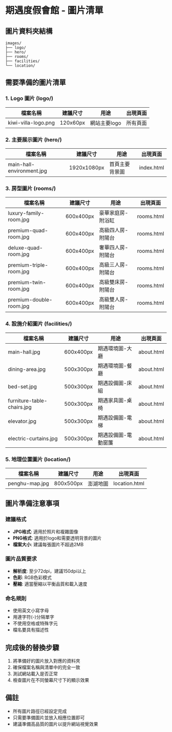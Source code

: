 # 期遇度假會館 - 圖片清單

## 圖片資料夾結構
```
images/
├── logo/
├── hero/
├── rooms/
├── facilities/
└── location/
```

## 需要準備的圖片清單

### 1. Logo 圖片 (logo/)
| 檔案名稱 | 建議尺寸 | 用途 | 出現頁面 |
|---------|---------|------|---------|
| kiwi-villa-logo.png | 120x60px | 網站主要logo | 所有頁面 |

### 2. 主要展示圖片 (hero/)
| 檔案名稱 | 建議尺寸 | 用途 | 出現頁面 |
|---------|---------|------|---------|
| main-hall-environment.jpg | 1920x1080px | 首頁主要背景圖 | index.html |

### 3. 房型圖片 (rooms/)
| 檔案名稱 | 建議尺寸 | 用途 | 出現頁面 |
|---------|---------|------|---------|
| luxury-family-room.jpg | 600x400px | 豪華家庭房-附浴缸 | rooms.html |
| premium-quad-room.jpg | 600x400px | 高級四人房-附陽台 | rooms.html |
| deluxe-quad-room.jpg | 600x400px | 奢華四人房-附陽台 | rooms.html |
| premium-triple-room.jpg | 600x400px | 高級三人房-附陽台 | rooms.html |
| premium-twin-room.jpg | 600x400px | 高級雙床房-附陽台 | rooms.html |
| premium-double-room.jpg | 600x400px | 高級雙人房-附陽台 | rooms.html |

### 4. 設施介紹圖片 (facilities/)
| 檔案名稱 | 建議尺寸 | 用途 | 出現頁面 |
|---------|---------|------|---------|
| main-hall.jpg | 600x400px | 期遇環境圖-大廳 | about.html |
| dining-area.jpg | 500x300px | 期遇環境圖-餐廳 | about.html |
| bed-set.jpg | 500x300px | 期遇設備圖-床組 | about.html |
| furniture-table-chairs.jpg | 500x300px | 期遇家具圖-桌椅 | about.html |
| elevator.jpg | 500x300px | 期遇設備圖-電梯 | about.html |
| electric-curtains.jpg | 500x300px | 期遇設備圖-電動窗簾 | about.html |

### 5. 地理位置圖片 (location/)
| 檔案名稱 | 建議尺寸 | 用途 | 出現頁面 |
|---------|---------|------|---------|
| penghu-map.jpg | 800x500px | 澎湖地圖 | location.html |

## 圖片準備注意事項

### 建議格式
- **JPG格式**: 適用於照片和複雜圖像
- **PNG格式**: 適用於logo和需要透明背景的圖片
- **檔案大小**: 建議每張圖片不超過2MB

### 圖片品質要求
- **解析度**: 至少72dpi，建議150dpi以上
- **色彩**: RGB色彩模式
- **壓縮**: 適當壓縮以平衡品質和載入速度

### 命名規則
- 使用英文小寫字母
- 用連字符(-)分隔單字
- 不使用空格或特殊字元
- 檔名要具有描述性

## 完成後的替換步驟
1. 將準備好的圖片放入對應的資料夾
2. 確保檔案名稱與清單中的完全一致
3. 測試網站載入是否正常
4. 檢查圖片在不同螢幕尺寸下的顯示效果

## 備註
- 所有圖片路徑已經設定完成
- 只需要準備圖片並放入相應位置即可
- 建議準備高品質的圖片以提升網站視覺效果 